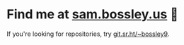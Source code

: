 # Find me at [sam.bossley.us](https://sam.bossley.us) :wave:

If you're looking for repositories, try [git.sr.ht/~bossley9](https://git.sr.ht/~bossley9).
